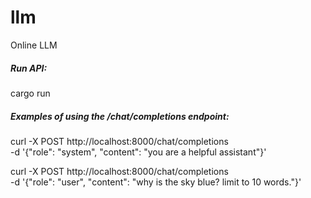 # llm
Online LLM

##### Run API:
cargo run

##### Examples of using the /chat/completions endpoint:

curl -X POST http://localhost:8000/chat/completions \
-d '{"role": "system", "content": "you are a helpful assistant"}'

curl -X POST http://localhost:8000/chat/completions \
-d '{"role": "user", "content": "why is the sky blue? limit to 10 words."}'
